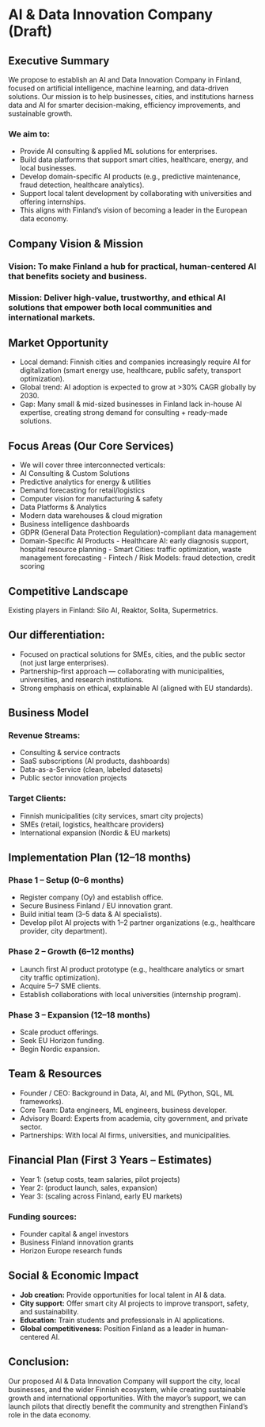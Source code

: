 # AI & Data Innovation Company (Draft)
## Executive Summary
We propose to establish an AI and Data Innovation Company in Finland, focused on artificial intelligence, machine learning, and data-driven solutions.
Our mission is to help businesses, cities, and institutions harness data and AI for smarter decision-making, efficiency improvements, and sustainable growth.

### We aim to:
- Provide AI consulting & applied ML solutions for enterprises.
- Build data platforms that support smart cities, healthcare, energy, and local businesses.
- Develop domain-specific AI products (e.g., predictive maintenance, fraud detection, healthcare analytics).
- Support local talent development by collaborating with universities and offering internships.
- This aligns with Finland’s vision of becoming a leader in the European data economy.

## Company Vision & Mission
### Vision: To make Finland a hub for practical, human-centered AI that benefits society and business.
### Mission: Deliver high-value, trustworthy, and ethical AI solutions that empower both local communities and international markets.

## Market Opportunity
- Local demand: Finnish cities and companies increasingly require AI for digitalization (smart energy use, healthcare, public safety, transport optimization).
- Global trend: AI adoption is expected to grow at >30% CAGR globally by 2030.
- Gap: Many small & mid-sized businesses in Finland lack in-house AI expertise, creating strong demand for consulting + ready-made solutions.

## Focus Areas (Our Core Services)
- We will cover three interconnected verticals:
- AI Consulting & Custom Solutions
- Predictive analytics for energy & utilities
- Demand forecasting for retail/logistics
- Computer vision for manufacturing & safety
- Data Platforms & Analytics
- Modern data warehouses & cloud migration
- Business intelligence dashboards
- GDPR (General Data Protection Regulation)-compliant data management
- Domain-Specific AI Products
             - Healthcare AI: early diagnosis support, hospital resource planning
             - Smart Cities: traffic optimization, waste management forecasting
             - Fintech / Risk Models: fraud detection, credit scoring

## Competitive Landscape
Existing players in Finland: Silo AI, Reaktor, Solita, Supermetrics.

## Our differentiation:
- Focused on practical solutions for SMEs, cities, and the public sector (not just large enterprises).
- Partnership-first approach — collaborating with municipalities, universities, and research institutions.
- Strong emphasis on ethical, explainable AI (aligned with EU standards).

## Business Model
### Revenue Streams:
- Consulting & service contracts
- SaaS subscriptions (AI products, dashboards)
- Data-as-a-Service (clean, labeled datasets)
- Public sector innovation projects

### Target Clients:
- Finnish municipalities (city services, smart city projects)
- SMEs (retail, logistics, healthcare providers)
- International expansion (Nordic & EU markets)

## Implementation Plan (12–18 months)
### Phase 1 – Setup (0–6 months)
- Register company (Oy) and establish office.
- Secure Business Finland / EU innovation grant.
- Build initial team (3–5 data & AI specialists).
- Develop pilot AI projects with 1–2 partner organizations (e.g., healthcare provider, city department).

### Phase 2 – Growth (6–12 months)
- Launch first AI product prototype (e.g., healthcare analytics or smart city traffic optimization).
- Acquire 5–7 SME clients.
- Establish collaborations with local universities (internship program).

### Phase 3 – Expansion (12–18 months)
- Scale product offerings.
- Seek EU Horizon funding.
- Begin Nordic expansion.

## Team & Resources
- Founder / CEO: Background in Data, AI, and ML (Python, SQL, ML frameworks).
- Core Team: Data engineers, ML engineers, business developer.
- Advisory Board: Experts from academia, city government, and private sector.
- Partnerships: With local AI firms, universities, and municipalities.

## Financial Plan (First 3 Years – Estimates)
- Year 1: (setup costs, team salaries, pilot projects)
- Year 2: (product launch, sales, expansion)
- Year 3: (scaling across Finland, early EU markets)
### Funding sources:
- Founder capital & angel investors
- Business Finland innovation grants
- Horizon Europe research funds

## Social & Economic Impact
- **Job creation:** Provide opportunities for local talent in AI & data.
- **City support:** Offer smart city AI projects to improve transport, safety, and sustainability.
- **Education:** Train students and professionals in AI applications.
- **Global competitiveness:** Position Finland as a leader in human-centered AI.

## Conclusion:
Our proposed AI & Data Innovation Company will support the city, local businesses, and the wider Finnish ecosystem, while creating sustainable growth and international opportunities. With the mayor’s support, we can launch pilots that directly benefit the community and strengthen Finland’s role in the data economy.
